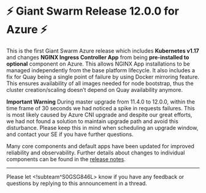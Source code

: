 # :zap: Giant Swarm Release 12.0.0 for Azure :zap:

This is the first Giant Swarm Azure release which includes **Kubernetes v1.17** and changes **NGINX Ingress Controller App** from being **pre-installed to optional** component on Azure. This allows NGINX App installations to be managed independently from the base platform lifecycle.
It also includes a fix for Quay being a single point of failure by using Docker mirroring feature. This ensures availability of all images needed for node bootstrap, thus the cluster creation/scaling doesn’t depend on Quay availability anymore.

**Important Warning** 
During master upgrade from 11.4.0 to 12.0.0, within the time frame of 30 seconds we had noticed a spike in requests failures. This is most likely caused by Azure CNI upgrade and despite our great efforts, we had not found a solution to maintain upgrade path and avoid this disturbance. Please keep this in mind when scheduling an upgrade window, and contact your SE if you have further questions.

Many core components and default apps have been updated for improved reliability and observability. Further details about changes to individual components can be found in the [release notes](https://github.com/giantswarm/releases/blob/master/azure/v12.0.0).

---
Please let <!subteam^S0GSG846L> know if you have any feedback or questions by replying to this announcement in a thread.
